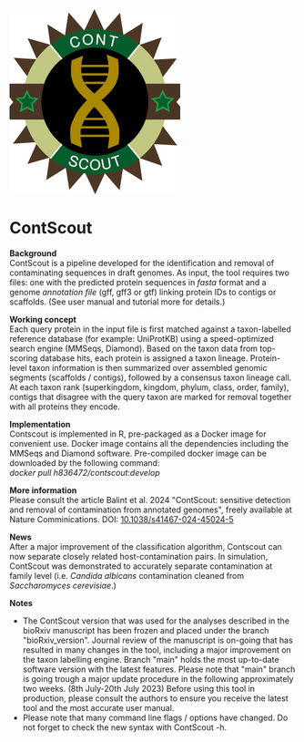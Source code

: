 ![en:ContScoutLogo](ContScoutLogoSmall.png)
# ContScout
**Background**  
ContScout is a pipeline developed for the identification and removal of contaminating sequences in draft genomes. As input, the tool requires two files: one with the predicted protein sequences in *fasta* format and a genome *annotation file* (gff, gff3 or gtf) linking protein IDs to contigs or scaffolds. (See user manual and tutorial more for details.)

**Working concept**  
Each query protein in the input file is first matched against a taxon-labelled reference database (for example: UniProtKB) using a speed-optimized search engine (MMSeqs, Diamond). Based on the taxon data from top-scoring database hits, each protein is assigned a taxon lineage. Protein-level taxon information is then summarized over assembled genomic segments (scaffolds / contigs), followed by a consensus taxon lineage call. At each taxon rank (superkingdom, kingdom, phylum, class, order, family), contigs that disagree with the query taxon are marked for removal together with all proteins they encode. 

**Implementation**  
Contscout is implemented in R, pre-packaged as a Docker image for convenient use. Docker image contains all the dependencies including the MMSeqs and Diamond software.
Pre-compiled docker image can be downloaded by the following command:  
*docker pull h836472/contscout:develop*

**More information**  
Please consult the article Balint et al. 2024 "ContScout: sensitive detection and removal of contamination from annotated genomes", freely available at Nature Comminications. DOI: [10.1038/s41467-024-45024-5](https://doi.org/10.1038/s41467-024-45024-5)


**News**  
After a major improvement of the classification algorithm, Contscout can now separate closely related host-contamination pairs. In simulation, ContScout was demonstrated to accurately separate contamination at family level (i.e.  *Candida albicans*  contamination cleaned from  *Saccharomyces cerevisiae*.)

**Notes**
* The ContScout version that was used for the analyses described in the bioRxiv manuscript has been frozen and placed under the branch "bioRxiv_version". Journal review of the manuscript is on-going that has resulted in many changes in the tool, including a major improvement on the taxon labelling engine. Branch "main" holds the most up-to-date software version with the latest features. Please note that "main" branch is going trough a major update procedure in the following approximately two weeks. (8th July-20th July 2023) Before using this tool in production, please consult the authors to ensure you receive the latest tool and the most accurate user manual.
* Please note that many command line flags / options have changed. Do not forget to check the new syntax with ContScout -h.

